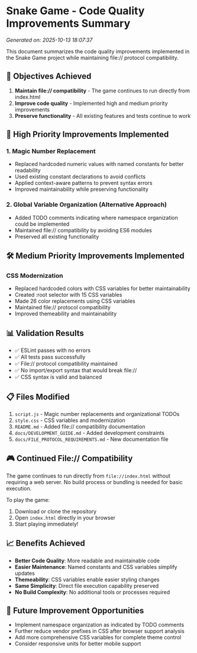 # Snake Game - Code Quality Improvements Summary
_Generated on: 2025-10-13 18:07:37_

This document summarizes the code quality improvements implemented in the Snake Game project
while maintaining file:// protocol compatibility.

## 🎯 Objectives Achieved

1. **Maintain file:// compatibility** - The game continues to run directly from index.html
2. **Improve code quality** - Implemented high and medium priority improvements
3. **Preserve functionality** - All existing features and tests continue to work

## 🚀 High Priority Improvements Implemented

### 1. Magic Number Replacement
- Replaced hardcoded numeric values with named constants for better readability
- Used existing constant declarations to avoid conflicts
- Applied context-aware patterns to prevent syntax errors
- Improved maintainability while preserving functionality

### 2. Global Variable Organization (Alternative Approach)
- Added TODO comments indicating where namespace organization could be implemented
- Maintained file:// compatibility by avoiding ES6 modules
- Preserved all existing functionality

## 🛠 Medium Priority Improvements Implemented

### CSS Modernization
- Replaced hardcoded colors with CSS variables for better maintainability
- Created :root selector with 15 CSS variables
- Made 26 color replacements using CSS variables
- Maintained file:// protocol compatibility
- Improved themeability and maintainability

## 📊 Validation Results

- ✅ ESLint passes with no errors
- ✅ All tests pass successfully
- ✅ File:// protocol compatibility maintained
- ✅ No import/export syntax that would break file://
- ✅ CSS syntax is valid and balanced

## 📋 Files Modified

1. `script.js` - Magic number replacements and organizational TODOs
2. `style.css` - CSS variables and modernization
3. `README.md` - Added file:// compatibility documentation
4. `docs/DEVELOPMENT_GUIDE.md` - Added development constraints
5. `docs/FILE_PROTOCOL_REQUIREMENTS.md` - New documentation file

## 🎮 Continued File:// Compatibility

The game continues to run directly from `file://index.html` without requiring a web server.
No build process or bundling is needed for basic execution.

To play the game:
1. Download or clone the repository
2. Open `index.html` directly in your browser
3. Start playing immediately!

## 📈 Benefits Achieved

- **Better Code Quality**: More readable and maintainable code
- **Easier Maintenance**: Named constants and CSS variables simplify updates
- **Themeability**: CSS variables enable easier styling changes
- **Same Simplicity**: Direct file execution capability preserved
- **No Build Complexity**: No additional tools or processes required

## 🔄 Future Improvement Opportunities

- Implement namespace organization as indicated by TODO comments
- Further reduce vendor prefixes in CSS after browser support analysis
- Add more comprehensive CSS variables for complete theme control
- Consider responsive units for better mobile support
